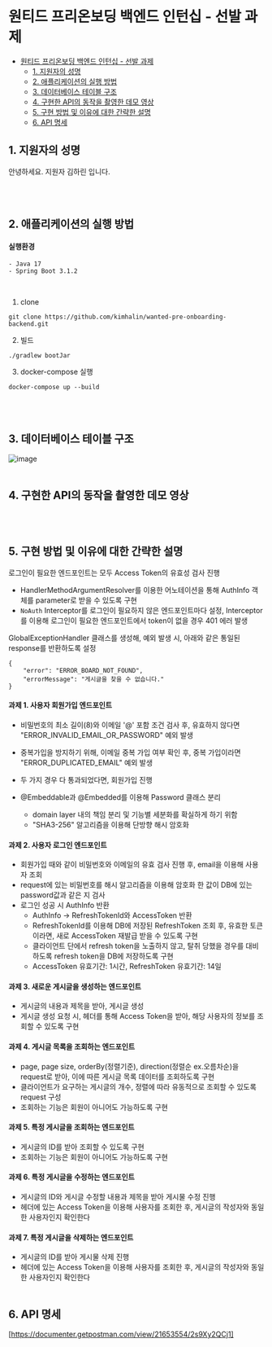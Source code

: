 # 원티드 프리온보딩 백엔드 인턴십 - 선발 과제

- [원티드 프리온보딩 백엔드 인턴십 - 선발 과제](#원티드-프리온보딩-백엔드-인턴십---선발-과제)
  - [1. 지원자의 성명](#1-지원자의-성명)
  - [2. 애플리케이션의 실행 방법](#2-애플리케이션의-실행-방법)
  - [3. 데이터베이스 테이블 구조](#3-데이터베이스-테이블-구조)
  - [4. 구현한 API의 동작을 촬영한 데모 영상](#4-구현한-api의-동작을-촬영한-데모-영상)
  - [5. 구현 방법 및 이유에 대한 간략한 설명](#5-구현-방법-및-이유에-대한-간략한-설명)
  - [6. API 명세](#6-api-명세)

## 1. 지원자의 성명

안녕하세요. 지원자 김하린 입니다.

<br></br>

## 2. 애플리케이션의 실행 방법
#### 실행환경
```text
- Java 17
- Spring Boot 3.1.2
```
</br>

1. clone
```text
git clone https://github.com/kimhalin/wanted-pre-onboarding-backend.git
```

2. 빌드
```text
./gradlew bootJar
```

3. docker-compose 실행
```text
docker-compose up --build
```

<br></br>

## 3. 데이터베이스 테이블 구조
![image](https://github.com/kimhalin/wanted-pre-onboarding-backend/assets/75435113/05115d56-c2e6-4183-a470-94b879e54698)
<br></br>

## 4. 구현한 API의 동작을 촬영한 데모 영상

<br></br>

## 5. 구현 방법 및 이유에 대한 간략한 설명
로그인이 필요한 엔드포인트는 모두 Access Token의 유효성 검사 진행
- HandlerMethodArgumentResolver를 이용한 어노테이션을 통해 AuthInfo 객체를 parameter로 받을 수 있도록 구현
- `NoAuth` Interceptor를 로그인이 필요하지 않은 엔드포인트마다 설정, Interceptor를 이용해 로그인이 필요한 엔드포인트에서 token이 없을 경우 401 에러 발생

GlobalExceptionHandler 클래스를 생성해, 예외 발생 시, 아래와 같은 통일된 response를 반환하도록 설정
```text
{
    "error": "ERROR_BOARD_NOT_FOUND",
    "errorMessage": "게시글을 찾을 수 없습니다."
}
```

#### 과제 1. 사용자 회원가입 엔드포인트
- 비밀번호의 최소 길이(8)와 이메일 '@' 포함 조건 검사 후, 유효하지 않다면 "ERROR_INVALID_EMAIL_OR_PASSWORD" 예외 발생
- 중복가입을 방지하기 위해, 이메일 중복 가입 여부 확인 후, 중복 가입이라면 "ERROR_DUPLICATED_EMAIL" 예외 발생
- 두 가지 경우 다 통과되었다면, 회원가입 진행

- @Embeddable과 @Embedded를 이용해 Password 클래스 분리
    - domain layer 내의 책임 분리 및 기능별 세분화를 확실하게 하기 위함
    - "SHA3-256" 알고리즘을 이용해 단방향 해시 암호화

#### 과제 2. 사용자 로그인 엔드포인트
- 회원가입 때와 같이 비밀번호와 이메일의 유효 검사 진행 후, email을 이용해 사용자 조회
- request에 있는 비밀번호를 해시 알고리즘을 이용해 암호화 한 값이 DB에 있는 password값과 같은 지 검사
- 로그인 성공 시 AuthInfo 반환
    - AuthInfo -> RefreshTokenId와 AccessToken 반환
    - RefreshTokenId를 이용해 DB에 저장된 RefreshToken 조회 후, 유효한 토큰이라면, 새로 AccessToken 재발급 받을 수 있도록 구현
    - 클라이언트 단에서 refresh token을 노출하지 않고, 탈취 당했을 경우를 대비하도록 refresh token을 DB에 저장하도록 구현
    - AccessToken 유효기간: 1시간, RefreshToken 유효기간: 14일
    
#### 과제 3. 새로운 게시글을 생성하는 엔드포인트
- 게시글의 내용과 제목을 받아, 게시글 생성
- 게시글 생성 요청 시, 헤더를 통해 Access Token을 받아, 해당 사용자의 정보를 조회할 수 있도록 구현

#### 과제 4. 게시글 목록을 조회하는 엔드포인트
- page, page size, orderBy(정렬기준), direction(정렬순 ex.오름차순)을 request로 받아, 이에 따른 게시글 목록 데이터를 조회하도록 구현
- 클라이언트가 요구하는 게시글의 개수, 정렬에 따라 유동적으로 조회할 수 있도록 request 구성 
- 조회하는 기능은 회원이 아니어도 가능하도록 구현

#### 과제 5. 특정 게시글을 조회하는 엔드포인트
- 게시글의 ID를 받아 조회할 수 있도록 구현
- 조회하는 기능은 회원이 아니어도 가능하도록 구현
  
#### 과제 6. 특정 게시글을 수정하는 엔드포인트
- 게시글의 ID와 게시글 수정할 내용과 제목을 받아 게시물 수정 진행
- 헤더에 있는 Access Token을 이용해 사용자를 조회한 후, 게시글의 작성자와 동일한 사용자인지 확인한다
#### 과제 7. 특정 게시글을 삭제하는 엔드포인트
- 게시글의 ID를 받아 게시물 삭제 진행
- 헤더에 있는 Access Token을 이용해 사용자를 조회한 후, 게시글의 작성자와 동일한 사용자인지 확인한다
<br></br>

## 6. API 명세
[https://documenter.getpostman.com/view/21653554/2s9Xy2QCj1]
<br></br>
